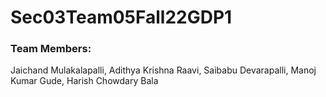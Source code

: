 # Sec03Team05Fall22GDP1
### Team Members:
 Jaichand Mulakalapalli,
 Adithya Krishna Raavi,
 Saibabu Devarapalli,
 Manoj Kumar Gude,
 Harish Chowdary Bala
